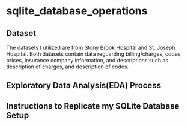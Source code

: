 # sqlite_database_operations

  ## Dataset
The datasets I utilized are from Stony Brook Hospital and St. Joseph Hospital. Both datasets contain data reguarding billing/charges, codes, prices, insurance company information, and descriptions such as description of charges, and description of codes. 
  ## Exploratory Data Analysis(EDA) Process

  ## Instructions to Replicate my SQLite Database Setup
``` 
  
